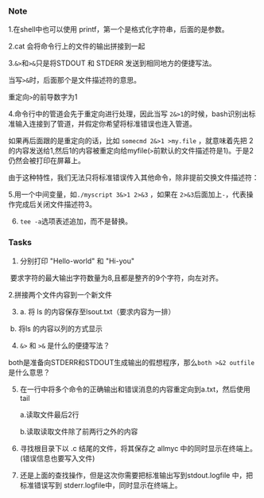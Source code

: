 ### Note

1.在shell中也可以使用 printf，第一个是格式化字符串，后面的是参数。

2.cat 会将命令行上的文件的输出拼接到一起

3.`&>`和`>&`只是将STDOUT 和 STDERR 发送到相同地方的便捷写法。

当写`>&`时，后面那个是文件描述符的意思。

重定向`>`的前导数字为1

4.命令行中的管道会先于重定向进行处理，因此当写 `2&>1`的时候，bash识别出标准输入连接到了管道，并假定你希望将标准错误也连入管道。

如果再后面跟的是重定向的话，比如 `somecmd 2&>1 >my.file` ，就意味着先把 2的内容发送给1,然后1的内容被重定向给myfile(`>`前默认的文件描述符是1)。于是2仍然会被打印在屏幕上。

由于这种特性，我们无法只将标准错误传入其他命令，除非提前交换文件描述符：

5.用一个中间变量，如`./myscript 3&>1 2>&3` ，如果在 `2>&3`后面加上`-`，代表操作完成后关闭文件描述符3。

6. `tee -a`选项表述追加，而不是替换。



### Tasks

1. 分别打印  "Hello-world" 和 "Hi-you" 

​	要求字符的最大输出字符数量为8,且都是整齐的9个字符，向左对齐。

   2.拼接两个文件内容到一个新文件

3. a. 将 ls 的内容保存至lsout.txt（要求内容为一排）

​	b. 将ls 的内容以列的方式显示

4. `&>` 和 `>&` 是什么的便捷写法？

both是准备向STDERR和STDOUT生成输出的假想程序，那么`both >&2 outfile ` 是什么意思？

5. 在一行中将多个命令的正确输出和错误消息的内容重定向到a.txt，然后使用 tail 

   a.读取文件最后2行

   b.读取读取文件除了前两行之外的内容

6. 寻找根目录下以 .c 结尾的文件，将其保存之 allmyc 中的同时显示在终端上。(错误信息也要写入文件)

7. 还是上面的查找操作，但是这次你需要把标准输出写到stdout.logfile 中，把标准错误写到 stderr.logfile中，同时显示在终端上。
